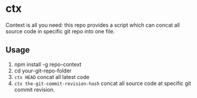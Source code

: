 # ctx
Context is all you need: this repo provides a script which can concat all source code in specific git repo into one file.

## Usage
1. npm install -g repo-context
2. cd your-git-repo-folder
3. `ctx HEAD` concat all latest code
4. `ctx the-git-commit-revision-hash` concat all source code at specific git commit revision.
